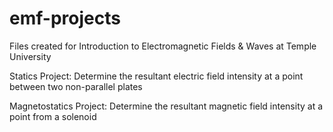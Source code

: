 # emf-projects

Files created for Introduction to Electromagnetic Fields & Waves at Temple University 

Statics Project: 
  Determine the resultant electric field intensity at a point between two non-parallel plates

Magnetostatics Project:
  Determine the resultant magnetic field intensity at a point from a solenoid 
